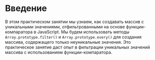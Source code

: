 # Введение

В этом практическом занятии мы узнаем, как создавать массив с уникальными значениями, отфильтрованными на основе функции-компаратора в JavaScript. Мы будем использовать методы `Array.prototype.filter()` и `Array.prototype.every()` для создания массива, содержащего только неуникальные значения. Это практическое занятие даст опыт в фильтрации уникальных значений массива с использованием функции-компаратора.

